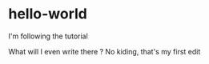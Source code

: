# hello-world
I'm following the tutorial

What will I even write there ?
No kiding, that's my first edit

